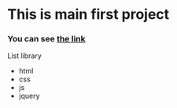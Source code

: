 # This is main first project
### You can see [the link](https://github.com/Kerimchick/First-Portfolio)

List library

* html
* css
* js
* jquery